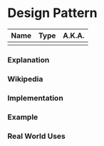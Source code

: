 # Design Pattern

|Name|Type|A.K.A.|
|---|---|---|
||||

### Explanation

### Wikipedia

### Implementation

### Example

### Real World Uses